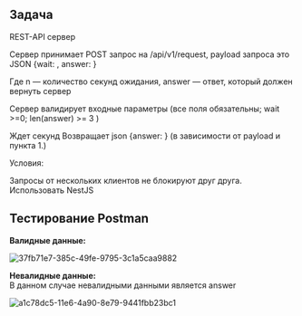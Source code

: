 ## Задача
REST-API сервер

Сервер принимает POST запрос на /api/v1/request, payload запроса это JSON {wait: <n>, answer: <answ>}

Где n — количество секунд ожидания, answer — ответ, который должен вернуть сервер

Сервер валидирует входные параметры (все поля обязательны; wait >=0; len(answer) >= 3 )

Ждет <n> секунд
Возвращает json {answer: <answ>} (в зависимости от payload и пункта 1.)

Условия:

Запросы от нескольких клиентов не блокируют друг друга.
<br>Использовать NestJS

## Тестирование Postman
<b>Валидные данные:</b>

![37fb71e7-385c-49fe-9795-3c1a5caa9882](https://github.com/lobovwva/promobit/assets/108718603/f2728737-6c58-4069-9681-cb25a2031be8)

<b>Невалидные данные:</b>
<br>В данном случае невалидными данными является answer

![a1c78dc5-11e6-4a90-8e79-9441fbb23bc1](https://github.com/lobovwva/promobit/assets/108718603/b9c358cc-4d5b-4dce-80cf-5915298c1d34)
